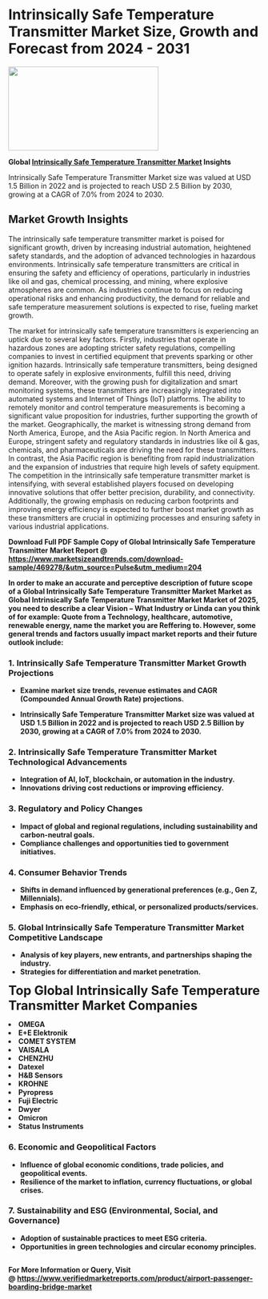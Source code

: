 <H1>Intrinsically Safe Temperature Transmitter Market Size, Growth and Forecast from 2024 - 2031</H1><img class="aligncenter size-medium wp-image-584254" src="https://thirdeyenews.in/wp-content/uploads/2024/09/Global-Market-Research-300x168.jpeg" alt="" width="300" height="168" /><p><strong>Global&nbsp;<a href="https://www.marketsizeandtrends.com/download-sample/469278/&amp;utm_source=Pulse&amp;utm_medium=204">Intrinsically Safe Temperature Transmitter Market</a> Insights</strong></p><p>Intrinsically Safe Temperature Transmitter Market size was valued at USD 1.5 Billion in 2022 and is projected to reach USD 2.5 Billion by 2030, growing at a CAGR of 7.0% from 2024 to 2030.</p><p><h2>Market Growth Insights</h2> <p>The intrinsically safe temperature transmitter market is poised for significant growth, driven by increasing industrial automation, heightened safety standards, and the adoption of advanced technologies in hazardous environments. Intrinsically safe temperature transmitters are critical in ensuring the safety and efficiency of operations, particularly in industries like oil and gas, chemical processing, and mining, where explosive atmospheres are common. As industries continue to focus on reducing operational risks and enhancing productivity, the demand for reliable and safe temperature measurement solutions is expected to rise, fueling market growth.</p> <p><strong></strong></p> <p>The market for intrinsically safe temperature transmitters is experiencing an uptick due to several key factors. Firstly, industries that operate in hazardous zones are adopting stricter safety regulations, compelling companies to invest in certified equipment that prevents sparking or other ignition hazards. Intrinsically safe temperature transmitters, being designed to operate safely in explosive environments, fulfill this need, driving demand. Moreover, with the growing push for digitalization and smart monitoring systems, these transmitters are increasingly integrated into automated systems and Internet of Things (IoT) platforms. The ability to remotely monitor and control temperature measurements is becoming a significant value proposition for industries, further supporting the growth of the market. Geographically, the market is witnessing strong demand from North America, Europe, and the Asia Pacific region. In North America and Europe, stringent safety and regulatory standards in industries like oil & gas, chemicals, and pharmaceuticals are driving the need for these transmitters. In contrast, the Asia Pacific region is benefiting from rapid industrialization and the expansion of industries that require high levels of safety equipment. The competition in the intrinsically safe temperature transmitter market is intensifying, with several established players focused on developing innovative solutions that offer better precision, durability, and connectivity. Additionally, the growing emphasis on reducing carbon footprints and improving energy efficiency is expected to further boost market growth as these transmitters are crucial in optimizing processes and ensuring safety in various industrial applications.</p> <p><strong></p><p><span class=""><strong>Download Full PDF Sample Copy of Global Intrinsically Safe Temperature Transmitter Market Report</strong> @ <a href="https://www.marketsizeandtrends.com/download-sample/469278/&amp;utm_source=Pulse&amp;utm_medium=204" target="_blank">https://www.marketsizeandtrends.com/download-sample/469278/&amp;utm_source=Pulse&amp;utm_medium=204</a></span></p><p>In order to make an accurate and perceptive description of future scope of a Global&nbsp;Intrinsically Safe Temperature Transmitter Market Market as Global&nbsp;Intrinsically Safe Temperature Transmitter Market Market of 2025, you need to describe a clear Vision &ndash; What Industry or Linda can you think of for example: Quote from a Technology, healthcare, automotive, renewable energy, name the market you are Reffering to. However, some general trends and factors usually impact market reports and their future outlook include:</p><h3>1.&nbsp;<strong>Intrinsically Safe Temperature Transmitter Market Growth Projections</strong></h3><ul><li>Examine market size trends, revenue estimates and CAGR (Compounded Annual Growth Rate) projections.</li><li><p>Intrinsically Safe Temperature Transmitter Market size was valued at USD 1.5 Billion in 2022 and is projected to reach USD 2.5 Billion by 2030, growing at a CAGR of 7.0% from 2024 to 2030.</p></li></ul><h3>2.&nbsp;<strong>Intrinsically Safe Temperature Transmitter Market Technological Advancements</strong></h3><ul><li>Integration of AI, IoT, blockchain, or automation in the industry.</li><li>Innovations driving cost reductions or improving efficiency.</li></ul><h3>3.&nbsp;<strong>Regulatory and Policy Changes</strong></h3><ul><li>Impact of global and regional regulations, including sustainability and carbon-neutral goals.</li><li>Compliance challenges and opportunities tied to government initiatives.</li></ul><h3>4.&nbsp;<strong>Consumer Behavior Trends</strong></h3><ul><li>Shifts in demand influenced by generational preferences (e.g., Gen Z, Millennials).</li><li>Emphasis on eco-friendly, ethical, or personalized products/services.</li></ul><h3>5.&nbsp;<strong>Global Intrinsically Safe Temperature Transmitter Market Competitive Landscape</strong></h3><ul><li>Analysis of key players, new entrants, and partnerships shaping the industry.</li><li>Strategies for differentiation and market penetration.</li></ul><p data-pm-slice="1 1 []"><span style="color: inherit; font-family: inherit; font-size: 25px;">Top Global Intrinsically Safe Temperature Transmitter Market Companies</span></p><div class="" data-test-id=""><p><li>OMEGA</li><li> E+E Elektronik</li><li> COMET SYSTEM</li><li> VAISALA</li><li> CHENZHU</li><li> Datexel</li><li> H&B Sensors</li><li> KROHNE</li><li> Pyropress</li><li> Fuji Electric</li><li> Dwyer</li><li> Omicron</li><li> Status Instruments</li></p></div><h3>6.&nbsp;<strong>Economic and Geopolitical Factors</strong></h3><ul><li>Influence of global economic conditions, trade policies, and geopolitical events.</li><li>Resilience of the market to inflation, currency fluctuations, or global crises.</li></ul><h3>7.&nbsp;<strong>Sustainability and ESG (Environmental, Social, and Governance)</strong></h3><ul><li>Adoption of sustainable practices to meet ESG criteria.</li><li>Opportunities in green technologies and circular economy principles.</li></ul><h2><strong style="font-size: 14px;">For More Information or Query, Visit @&nbsp;</strong><a style="background-color: #ffffff; font-size: 14px;" href="https://www.marketsizeandtrends.com/report/intrinsically-safe-temperature-transmitter-market/" target="_blank">https://www.verifiedmarketreports.com/product/airport-passenger-boarding-bridge-market</a></h2>

